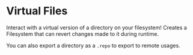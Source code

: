 # Virtual Files

Interact with a virtual version of a directory on your filesystem! Creates a Filesystem that can revert changes made to it during runtime.

You can also export a directory as a `.repo` to export to remote usages.
